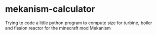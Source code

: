 # mekanism-calculator
Trying to code a little python program to compute size for turbine, boiler and fission reactor for the minecraft mod Mekanism

